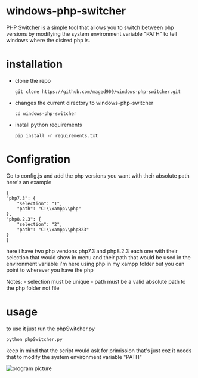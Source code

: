 # windows-php-switcher
PHP Switcher is a simple tool that allows you to switch between php versions by modifying the system environment variable "PATH" to tell windows where the disired php is.

# installation
-	clone the repo

		git clone https://github.com/maged909/windows-php-switcher.git

-	changes the current directory to windows-php-switcher

		cd windows-php-switcher
		
-	install python requirements

		pip install -r requirements.txt

# Configration
Go to config.js and add the php versions you want with their absolute path
here's an example

	{
    "php7.3": {
        "selection": "1", 
        "path": "C:\\xampp\\php"
    },
    "php8.2.3": {
        "selection": "2",
        "path": "C:\\xampp\\php823"
    }
	}
	
here i have two php versions php7.3 and php8.2.3 each one with their selection that would show in menu and their path that would be used in the environment variable
i'm here using php in my xampp folder but you can point to wherever you have the php 

Notes:
	-	selection must be unique
	- path must be a valid absolute path to the php folder not file
	
	
# usage
to use it just run the phpSwitcher.py

	python phpSwitcher.py

keep in mind that the script would ask for primission that's just coz it needs that to modify the system environment variable "PATH"


![program picture](https://github.com/maged909/windows-php-switcher.git)

